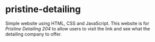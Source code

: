 # pristine-detailing

Simple website using HTML, CSS and JavaScript. This website is for *Pristine Detailing 204* to allow users to visit the link
and see what the detailing company to offer. 